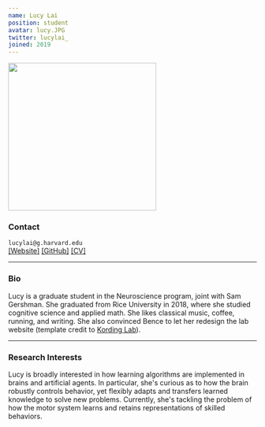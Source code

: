 ```yaml
---
name: Lucy Lai
position: student
avatar: lucy.JPG
twitter: lucylai_
joined: 2019
---
```


<img width="300" src="{{site.baseurl}}/images/people/{{page.avatar}}" data-action="zoom">

### Contact

<i class="fa fa-envelope-o"></i>  `lucylai@g.harvard.edu`<br>
<i class="fa fa-external-link"></i>
[[Website]](https://lucy-lai.com)
[[GitHub]](https://github.com/lucylai96/)
[[CV]](http://lucy-lai.com/lai_cv.pdf)

<hr>

### Bio

Lucy is a graduate student in the Neuroscience program, joint with Sam Gershman. She graduated from Rice University in 2018, where she studied cognitive science and applied math. She likes classical music, coffee, running, and writing. She also convinced Bence to let her redesign the lab website (template credit to [Kording Lab](https://kordinglab.com)).

<hr>

### Research Interests

Lucy is broadly interested in how learning algorithms are implemented in brains and artificial agents. In particular, she's curious as to how the brain robustly controls behavior, yet flexibly adapts and transfers learned knowledge to solve new problems. Currently, she's tackling the problem of how the motor system learns and retains representations of skilled behaviors.
